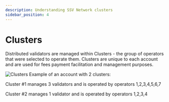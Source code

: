 ```yaml
---
description: Understanding SSV Network clusters
sidebar_position: 4
---
```


# Clusters

Distributed validators are managed within Clusters - the group of operators that were selected to operate them.
Clusters are unique to each account and are used for fees payment facilitation and management purposes.


![Clusters](/img/clusters-1.avif)
Example of an account with 2 clusters:

Cluster #1 manages 3 validators and is operated by operators 1,2,3,4,5,6,7

Cluster #2 manages 1 validator and is operated by operators 1,2,3,4
